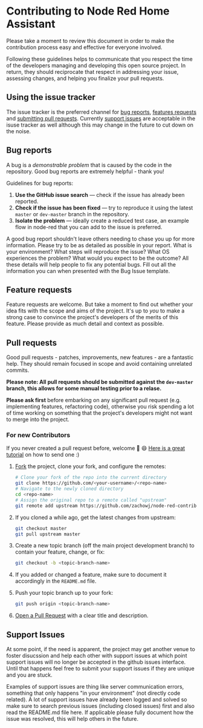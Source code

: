 # Contributing to Node Red Home Assistant

Please take a moment to review this document in order to make the contribution process easy and effective for everyone involved.

Following these guidelines helps to communicate that you respect the time of the developers managing and developing this open source project. In return, they should reciprocate that respect in addressing your issue, assessing changes, and helping you finalize your pull requests.

## Using the issue tracker
The issue tracker is the preferred channel for [bug reports](#bugs), [features requests](#features) and [submitting pull requests](#pull-requests). Currently [support issues](#support-issues) are acceptable in the isuse tracker as well although this may change in the future to cut down on the noise.

## Bug reports
A bug is a _demonstrable problem_ that is caused by the code in the repository. Good bug reports are extremely helpful - thank you!

Guidelines for bug reports:

1. **Use the GitHub issue search** &mdash; check if the issue has already been reported.
2. **Check if the issue has been fixed** &mdash; try to reproduce it using the latest `master` or `dev-master` branch in the repository.
3. **Isolate the problem** &mdash; ideally create a reduced test case, an example flow in node-red that you can add to the issue is preferred.

A good bug report shouldn't leave others needing to chase you up for more information. Please try to be as detailed as possible in your report. What is your environment? What steps will reproduce the issue? What OS experiences the problem? What would you expect to be the outcome? All these details will help people to fix any potential bugs.  Fill out all the information you can when presented with the Bug Issue template.

## Feature requests
Feature requests are welcome. But take a moment to find out whether your idea fits with the scope and aims of the project. It's up to *you* to make a strong case to convince the project's developers of the merits of this feature. Please provide as much detail and context as possible.


## Pull requests
Good pull requests - patches, improvements, new features - are a fantastic help. They should remain focused in scope and avoid containing unrelated commits.

**Please note: All pull requests should be submitted against the `dev-master` branch, this allows for some manual testing prior to a relase.**

**Please ask first** before embarking on any significant pull request (e.g. implementing features, refactoring code), otherwise you risk spending a lot of time working on something that the project's developers might not want to merge into the project.

### For new Contributors

If you never created a pull request before, welcome :tada: :smile: [Here is a great tutorial](https://egghead.io/series/how-to-contribute-to-an-open-source-project-on-github) on how to send one :)

1. [Fork](http://help.github.com/fork-a-repo/) the project, clone your fork, and configure the remotes:

   ```bash
   # Clone your fork of the repo into the current directory
   git clone https://github.com/<your-username>/<repo-name>
   # Navigate to the newly cloned directory
   cd <repo-name>
   # Assign the original repo to a remote called "upstream"
   git remote add upstream https://github.com/zachowj/node-red-contrib-home-assistant-websocket
   ```

2. If you cloned a while ago, get the latest changes from upstream:

   ```bash
   git checkout master
   git pull upstream master
   ```

3. Create a new topic branch (off the main project development branch) to contain your feature, change, or fix:

   ```bash
   git checkout -b <topic-branch-name>
   ```

4. If you added or changed a feature, make sure to document it accordingly in the `README.md` file.

6. Push your topic branch up to your fork:

   ```bash
   git push origin <topic-branch-name>
   ```

8. [Open a Pull Request](https://help.github.com/articles/using-pull-requests/) with a clear title and description.


## Support Issues
At some point, if the need is apparent, the project may get another venue to foster disucssion and help each other with support issues at which point support issues will no longer be accepted in the github issues interface.  Until that happens feel free to submit your support issues if they are unique and you are stuck.

Examples of support issues are thing like server communication errors, something that only happens "in your environment" (not directly code related).  A lot of support issues have already been logged and solved so make sure to search previous issues (including closed issues) first and also read the README.md file here.  If applicable please fully document how the issue was resolved, this will help others in the future.
